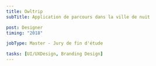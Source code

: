 ```yaml
---
title: Owltrip
subTitle: Application de parcours dans la ville de nuit

post: Designer
timing: "2018"

jobType: Master - Jury de fin d'étude

tasks: [UI/UXDesign, Branding Design]
---
```

